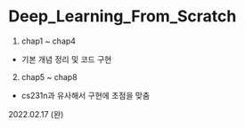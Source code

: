 # Deep_Learning_From_Scratch

1. chap1 ~ chap4
  - 기본 개념 정리 및 코드 구현
2. chap5 ~ chap8
  - cs231n과 유사해서 구현에 초점을 맞춤

2022.02.17 (완)

